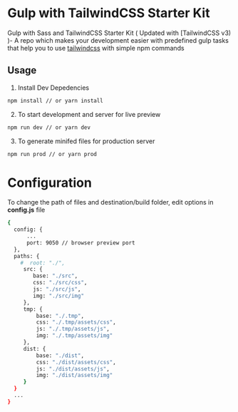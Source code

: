 # Gulp with TailwindCSS Starter Kit

Gulp with Sass and TailwindCSS Starter Kit ( Updated with [TailwindCSS v3) )- A repo which makes your development easier with predefined gulp tasks that help you to use [tailwindcss](https://github.com/tailwindcss/tailwindcss) with simple npm commands 

## Usage

1. Install Dev Depedencies
```sh
npm install // or yarn install
```
2. To start development and server for live preview
```sh
npm run dev // or yarn dev
```
3. To generate minifed files for production server
```sh
npm run prod // or yarn prod
```

# Configuration


To change the path of files and destination/build folder, edit options in **config.js** file
```sh
{
  config: {
      ...
      port: 9050 // browser preview port
  },
  paths: {
    #  root: "./",
     src: {
        base: "./src",
        css: "./src/css",
        js: "./src/js",
        img: "./src/img"
     },
     tmp: {
         base: "./.tmp",
         css: "./.tmp/assets/css",
         js: "./.tmp/assets/js",
         img: "./.tmp/assets/img"
     },
     dist: {
         base: "./dist",
         css: "./dist/assets/css",
         js: "./dist/assets/js",
         img: "./dist/assets/img"
     }
  }
  ...
}
```
